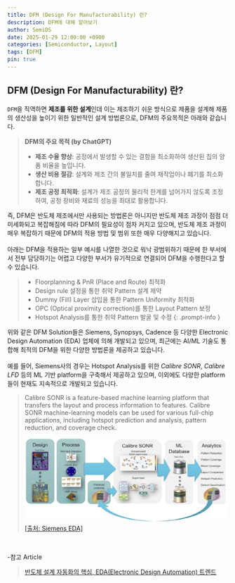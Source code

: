 ```yaml
---
title: DFM (Design For Manufacturability) 란?
description: DFM에 대해 알아보기
author: SemiDS
date: 2025-01-29 12:00:00 +0900
categories: [Semiconductor, Layout]
tags: [DFM]
pin: true
---
```


## DFM (Design For Manufacturability) 란?
`DFM`을 직역하면 **제조를 위한 설계**인데 이는 제조하기 쉬운 방식으로 제품을 설계해 제품의 생산성을 높이기 위한 일반적인 설계 방법론으로, DFM의 주요목적은 아래와 같습니다. 

>**DFM의 주요 목적 (by ChatGPT)**  
>- **제조 수율 향상**: 공정에서 발생할 수 있는 결함을 최소화하여 생산된 칩의 양품 비율을 높입니다.  
>- **생산 비용 절감**: 설계와 제조 간의 불일치를 줄여 재작업이나 폐기를 최소화합니다.  
>- **제조 공정 최적화**: 설계가 제조 공정의 물리적 한계를 넘어가지 않도록 조정하여, 공정 장비와 재료의 성능을 최대로 활용합니다.

즉, DFM은 반도체 제조에서만 사용되는 방법론은 아니지만 반도체 제조 과정이 점점 더 미세화되고 복잡해짐에 따라 DFM의 필요성이 점차 커지고 있으며, 반도체 제조 과정이 매우 복잡하기 때문에 DFM의 적용 방법 및 범위 또한 매우 다양해지고 있습니다.  
<br>
아래는 DFM을 적용하는 일부 예시를 나열한 것으로 워낙 광범위하기 때문에 한 부서에서 전부 담당하기는 어렵고 다양한 부서가 유기적으로 연결되어 DFM을 수행한다고 할 수 있습니다.

>- Floorplanning & PnR (Place and Route) 최적화 
>- Design rule 설정을 통한 취약 Pattern 설계 제약
>- Dummy (Fill) Layer 삽입을 통한 Pattern Uniformity 최적화
>- OPC (Optical proximity correction)를 통한 Layout Pattern 보정
>- Hotspot Analysis를 통한 취약 Pattern 발굴 및 수정
{: .prompt-info }

위와 같은 DFM Solution들은 Siemens, Synopsys, Cadence 등 다양한 Electronic Design Automation (EDA) 업체에 의해 개발되고 있으며, 최근에는 AI/ML 기술도 통합해 최적의 DFM을 위한 다양한 방법론을 제공하고 있습니다.  
<br>
예를 들어, Siemens사의 경우는 Hotspot Analysis를 위한 _Calibre SONR_, _Calibre LFD_ 등의 ML 기반 platform을 구축해서 제공하고 있으며, 이외에도 다양한 platform들이 현재도 지속적으로 개발되고 있습니다.

>Calibre SONR is a feature-based machine learning platform that transfers the layout and process information to features. Calibre SONR machine-learning models can be used for various full-chip applications, including hotspot prediction and analysis, pattern reduction, and coverage check.
>
>![Calibre SONR](/assets/img/posting/2025-01-29-github-blog-1_1.png)
>[[출처: Siemens EDA]](https://eda.sw.siemens.com/en-US/ic/calibre-manufacturing/fab-solutions/calibre-sonr/)

<br>

-참고 Article
>[반도체 설계 자동화의 핵심, EDA(Electronic Design Automation) 트렌드](https://s-core.co.kr/insight/view/%EB%B0%98%EB%8F%84%EC%B2%B4-%EC%84%A4%EA%B3%84-%EC%9E%90%EB%8F%99%ED%99%94%EC%9D%98-%ED%95%B5%EC%8B%AC-edaelectronic-design-automation-%ED%8A%B8%EB%A0%8C%EB%93%9C/)  
